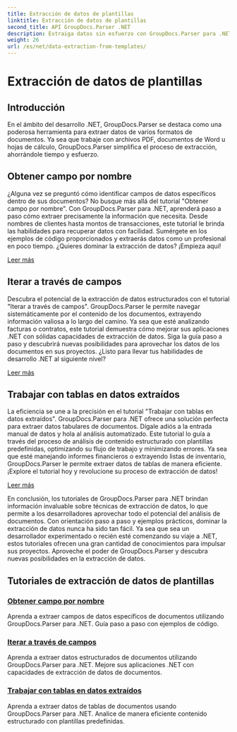 ```yaml
---
title: Extracción de datos de plantillas
linktitle: Extracción de datos de plantillas
second_title: API GroupDocs.Parser .NET
description: Extraiga datos sin esfuerzo con GroupDocs.Parser para .NET. Aprenda a recuperar campos específicos, iterar datos y trabajar con tablas en contenido extraído.
weight: 26
url: /es/net/data-extraction-from-templates/
---
```


# Extracción de datos de plantillas


## Introducción

En el ámbito del desarrollo .NET, GroupDocs.Parser se destaca como una poderosa herramienta para extraer datos de varios formatos de documentos. Ya sea que trabaje con archivos PDF, documentos de Word u hojas de cálculo, GroupDocs.Parser simplifica el proceso de extracción, ahorrándole tiempo y esfuerzo.

## Obtener campo por nombre

¿Alguna vez se preguntó cómo identificar campos de datos específicos dentro de sus documentos? No busque más allá del tutorial "Obtener campo por nombre". Con GroupDocs.Parser para .NET, aprenderá paso a paso cómo extraer precisamente la información que necesita. Desde nombres de clientes hasta montos de transacciones, este tutorial le brinda las habilidades para recuperar datos con facilidad. Sumérgete en los ejemplos de código proporcionados y extraerás datos como un profesional en poco tiempo. ¿Quieres dominar la extracción de datos? ¡Empieza aqui!

[Leer más](./get-field-by-name/)

## Iterar a través de campos

Descubra el potencial de la extracción de datos estructurados con el tutorial "Iterar a través de campos". GroupDocs.Parser le permite navegar sistemáticamente por el contenido de los documentos, extrayendo información valiosa a lo largo del camino. Ya sea que esté analizando facturas o contratos, este tutorial demuestra cómo mejorar sus aplicaciones .NET con sólidas capacidades de extracción de datos. Siga la guía paso a paso y descubrirá nuevas posibilidades para aprovechar los datos de los documentos en sus proyectos. ¿Listo para llevar tus habilidades de desarrollo .NET al siguiente nivel?

[Leer más](./iterate-through-fields/)

## Trabajar con tablas en datos extraídos

La eficiencia se une a la precisión en el tutorial "Trabajar con tablas en datos extraídos". GroupDocs.Parser para .NET ofrece una solución perfecta para extraer datos tabulares de documentos. Dígale adiós a la entrada manual de datos y hola al análisis automatizado. Este tutorial lo guía a través del proceso de análisis de contenido estructurado con plantillas predefinidas, optimizando su flujo de trabajo y minimizando errores. Ya sea que esté manejando informes financieros o extrayendo listas de inventario, GroupDocs.Parser le permite extraer datos de tablas de manera eficiente. ¡Explore el tutorial hoy y revolucione su proceso de extracción de datos!

[Leer más](./working-with-tables-in-extracted-data/)

En conclusión, los tutoriales de GroupDocs.Parser para .NET brindan información invaluable sobre técnicas de extracción de datos, lo que permite a los desarrolladores aprovechar todo el potencial del análisis de documentos. Con orientación paso a paso y ejemplos prácticos, dominar la extracción de datos nunca ha sido tan fácil. Ya sea que sea un desarrollador experimentado o recién esté comenzando su viaje a .NET, estos tutoriales ofrecen una gran cantidad de conocimientos para impulsar sus proyectos. Aproveche el poder de GroupDocs.Parser y descubra nuevas posibilidades en la extracción de datos.
## Tutoriales de extracción de datos de plantillas
### [Obtener campo por nombre](./get-field-by-name/)
Aprenda a extraer campos de datos específicos de documentos utilizando GroupDocs.Parser para .NET. Guía paso a paso con ejemplos de código.
### [Iterar a través de campos](./iterate-through-fields/)
Aprenda a extraer datos estructurados de documentos utilizando GroupDocs.Parser para .NET. Mejore sus aplicaciones .NET con capacidades de extracción de datos de documentos.
### [Trabajar con tablas en datos extraídos](./working-with-tables-in-extracted-data/)
Aprenda a extraer datos de tablas de documentos usando GroupDocs.Parser para .NET. Analice de manera eficiente contenido estructurado con plantillas predefinidas.